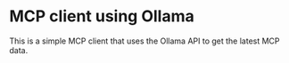 # MCP client using Ollama

This is a simple MCP client that uses the Ollama API to get the latest MCP data.
